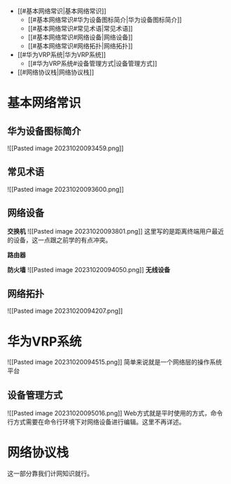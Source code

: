 - [[#基本网络常识|基本网络常识]]
	- [[#基本网络常识#华为设备图标简介|华为设备图标简介]]
	- [[#基本网络常识#常见术语|常见术语]]
	- [[#基本网络常识#网络设备|网络设备]]
	- [[#基本网络常识#网络拓扑|网络拓扑]]
- [[#华为VRP系统|华为VRP系统]]
	- [[#华为VRP系统#设备管理方式|设备管理方式]]
- [[#网络协议栈|网络协议栈]]

# 基本网络常识
## 华为设备图标简介
![[Pasted image 20231020093459.png]]

## 常见术语
![[Pasted image 20231020093600.png]]

## 网络设备
**交换机**
![[Pasted image 20231020093801.png]]
这里写的是距离终端用户最近的设备，这一点跟之前学的有点冲突。

**路由器**

**防火墙**
![[Pasted image 20231020094050.png]]
**无线设备**

## 网络拓扑
![[Pasted image 20231020094207.png]]

# 华为VRP系统
![[Pasted image 20231020094515.png]]
简单来说就是一个网络层的操作系统平台

## 设备管理方式
![[Pasted image 20231020095016.png]]
Web方式就是平时使用的方式，命令行方式需要在命令行环境下对网络设备进行编辑。这里不再详述。

# 网络协议栈
这一部分靠我们计网知识就行。

